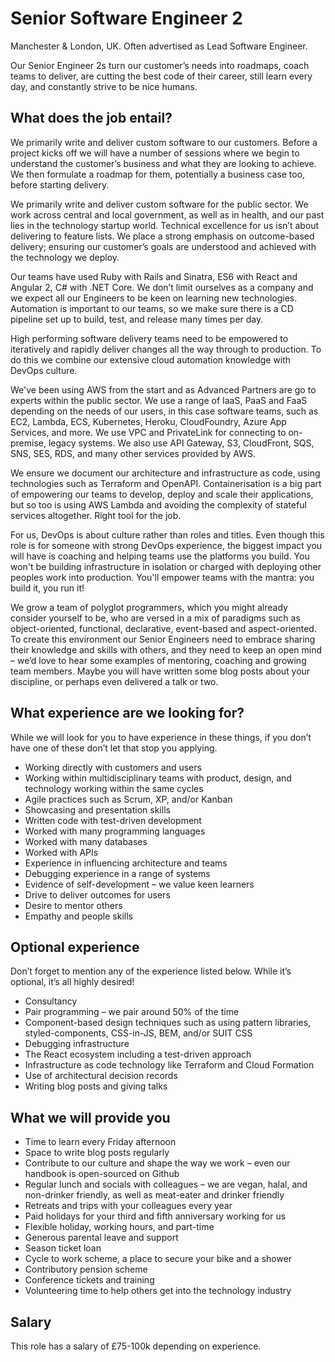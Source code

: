 # Senior Software Engineer 2

Manchester & London, UK. Often advertised as Lead Software Engineer.

Our Senior Engineer 2s turn our customer’s needs into roadmaps, coach teams to deliver, are cutting the best code of their career, still learn every day, and constantly strive to be nice humans.

## What does the job entail?

We primarily write and deliver custom software to our customers. Before a project kicks off we will have a number of sessions where we begin to understand the customer’s business and what they are looking to achieve. We then formulate a roadmap for them, potentially a business case too, before starting delivery.

We primarily write and deliver custom software for the public sector. We work across central and local government, as well as in health, and our past lies in the technology startup world. Technical excellence for us isn’t about delivering to feature lists. We place a strong emphasis on outcome-based delivery; ensuring our customer’s goals are understood and achieved with the technology we deploy.

Our teams have used Ruby with Rails and Sinatra, ES6 with React and Angular 2, C# with .NET Core. We don’t limit ourselves as a company and we expect all our Engineers to be keen on learning new technologies. Automation is important to our teams, so we make sure there is a CD pipeline set up to build, test, and release many times per day.

High performing software delivery teams need to be empowered to iteratively and rapidly deliver changes all the way through to production. To do this we combine our extensive cloud automation knowledge with DevOps culture.

We've been using AWS from the start and as Advanced Partners are go to experts within the public sector. We use a range of IaaS, PaaS and FaaS depending on the needs of our users, in this case software teams, such as EC2, Lambda, ECS, Kubernetes, Heroku, CloudFoundry, Azure App Services, and more. We use VPC and PrivateLink for connecting to on-premise, legacy systems. We also use API Gateway, S3, CloudFront, SQS, SNS, SES, RDS, and many other services provided by AWS.

We ensure we document our architecture and infrastructure as code, using technologies such as Terraform and OpenAPI. Containerisation is a big part of empowering our teams to develop, deploy and scale their applications, but so too is using AWS Lambda and avoiding the complexity of stateful services altogether. Right tool for the job.

For us, DevOps is about culture rather than roles and titles. Even though this role is for someone with strong DevOps experience, the biggest impact you will have is coaching and helping teams use the platforms you build. You won't be building infrastructure in isolation or charged with deploying other peoples work into production. You'll empower teams with the mantra: you build it, you run it!

We grow a team of polyglot programmers, which you might already consider yourself to be, who are versed in a mix of paradigms such as object-oriented, functional, declarative, event-based and aspect-oriented. To create this environment our Senior Engineers need to embrace sharing their knowledge and skills with others, and they need to keep an open mind – we’d love to hear some examples of mentoring, coaching and growing team members. Maybe you will have written some blog posts about your discipline, or perhaps even delivered a talk or two.

## What experience are we looking for?

While we will look for you to have experience in these things, if you don’t have one of these don’t let that stop you applying.

- Working directly with customers and users
- Working within multidisciplinary teams with product, design, and technology working within the same cycles
- Agile practices such as Scrum, XP, and/or Kanban
- Showcasing and presentation skills
- Written code with test-driven development
- Worked with many programming languages
- Worked with many databases
- Worked with APIs
- Experience in influencing architecture and teams
- Debugging experience in a range of systems
- Evidence of self-development – we value keen learners
- Drive to deliver outcomes for users
- Desire to mentor others
- Empathy and people skills

## Optional experience

Don’t forget to mention any of the experience listed below. While it’s optional, it’s all highly desired!

- Consultancy
- Pair programming – we pair around 50% of the time
- Component-based design techniques such as using pattern libraries, styled-components, CSS-in-JS, BEM, and/or SUIT CSS
- Debugging infrastructure
- The React ecosystem including a test-driven approach
- Infrastructure as code technology like Terraform and Cloud Formation
- Use of architectural decision records
- Writing blog posts and giving talks

## What we will provide you

- Time to learn every Friday afternoon
- Space to write blog posts regularly
- Contribute to our culture and shape the way we work – even our handbook is open-sourced on Github
- Regular lunch and socials with colleagues – we are vegan, halal, and non-drinker friendly, as well as meat-eater and drinker friendly
- Retreats and trips with your colleagues every year
- Paid holidays for your third and fifth anniversary working for us
- Flexible holiday, working hours, and part-time
- Generous parental leave and support
- Season ticket loan
- Cycle to work scheme, a place to secure your bike and a shower
- Contributory pension scheme
- Conference tickets and training
- Volunteering time to help others get into the technology industry

## Salary

This role has a salary of £75-100k depending on experience.
